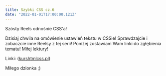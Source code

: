 ```yaml
---
title: Szybki CSS cz.6
date: "2022-01-01T17:00:00.121Z"
---
```


Szósty Reels odnośnie CSS'a!

Dzisiaj chwila na omówienie ustawień tekstu w CSSie! Sprawdzajcie i zobaczcie inne Reelsy z tej serii! Poniżej zostawiam Wam linki do zgłębienia tematu! Miłej lektury!

Linki:
([kurshtmlcss.pl](http://www.kurshtmlcss.pl/kurs-css/lekcja5-tekst.php))


Miłego dzionka ;)
